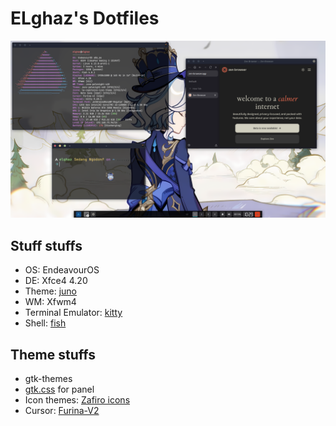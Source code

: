 # ELghaz's Dotfiles

![Screeneshot desktop](assets/desktop.png) 

## Stuff stuffs

- OS: EndeavourOS
- DE: Xfce4 4.20
- Theme: [juno](/gtk-themes/.themes/Juno-palenight-v40)
- WM: Xfwm4
- Terminal Emulator: [kitty](kitty/.config/kitty)
- Shell: [fish](fish/.config/fish)

## Theme stuffs
- gtk-themes
- [gtk.css](gtk-3.0/.config/gtk-3.0/gtk.css) for panel
- Icon themes: [Zafiro icons](icons/.icons/zafiro-Icons-Dark)
- Cursor: [Furina-V2](icons/.icons/Furina-v2)
